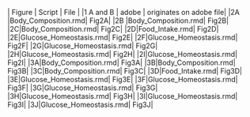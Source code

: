 | Figure | Script | File |
|1 A and B | adobe | originates on adobe file| 
|2A |Body_Composition.rmd| Fig2A| 
|2B |Body_Composition.rmd| Fig2B| 
|2C|Body_Composition.rmd| Fig2C| 
|2D|Food_Intake.rmd| Fig2D| 
|2E|Glucose_Homeostasis.rmd| Fig2E|
|2F|Glucose_Homeostasis.rmd| Fig2F| 
|2G|Glucose_Homeostasis.rmd| Fig2G| 
|2H|Glucose_Homeostasis.rmd| Fig2H| 
|2I|Glucose_Homeostasis.rmd| Fig2I| 
|3A|Body_Composition.rmd| Fig3A| 
|3B|Body_Composition.rmd| Fig3B| 
|3C|Body_Composition.rmd| Fig3C| 
|3D|Food_Intake.rmd| Fig3D| 
|3E|Glucose_Homeostasis.rmd| Fig3E| 
|3F|Glucose_Homeostasis.rmd| Fig3F|
|3G|Glucose_Homeostasis.rmd| Fig3G|
|3H|Glucose_Homeostasis.rmd| Fig3H| 
|3I|Glucose_Homeostasis.rmd| Fig3I|
|3J|Glucose_Homeostasis.rmd| Fig3J|
